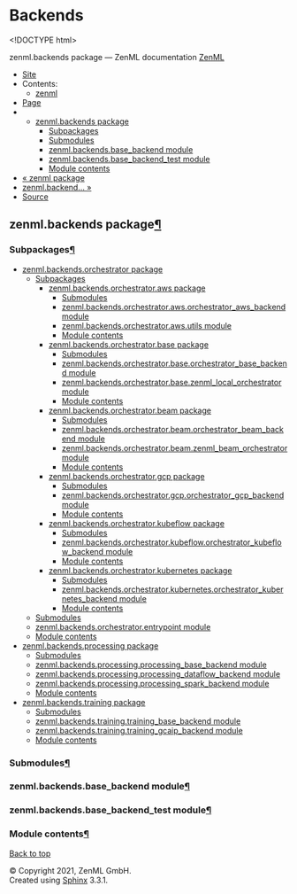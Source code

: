 # Backends

&lt;!DOCTYPE html&gt;

zenml.backends package — ZenML documentation  [ZenML](https://github.com/zenml-io/zenml/tree/e03186485a4d97ca52ee0268d9168304783fdd47/docs/sphinx_docs/_build/html/index.html)

*  [Site](https://github.com/zenml-io/zenml/tree/e03186485a4d97ca52ee0268d9168304783fdd47/docs/sphinx_docs/_build/html/index.html)
  * Contents:
    * [zenml](https://github.com/zenml-io/zenml/tree/e03186485a4d97ca52ee0268d9168304783fdd47/docs/sphinx_docs/_build/html/modules.html)
*  [Page](./)
  * * [zenml.backends package](./)
      * [Subpackages](./#subpackages)
      * [Submodules](./#submodules)
      * [zenml.backends.base\_backend module](./#zenml-backends-base-backend-module)
      * [zenml.backends.base\_backend\_test module](./#zenml-backends-base-backend-test-module)
      * [Module contents](./#module-contents)
* [ « zenml package](../)
* [ zenml.backend... »](zenml.backends.orchestrator/)
*  [Source](https://github.com/zenml-io/zenml/tree/e03186485a4d97ca52ee0268d9168304783fdd47/docs/sphinx_docs/_build/html/_sources/zenml.backends.rst.txt)

## zenml.backends package[¶](./#zenml-backends-package)

### Subpackages[¶](./#subpackages)

* [zenml.backends.orchestrator package](zenml.backends.orchestrator/)
  * [Subpackages](zenml.backends.orchestrator/#subpackages)
    * [zenml.backends.orchestrator.aws package](https://github.com/zenml-io/zenml/tree/e03186485a4d97ca52ee0268d9168304783fdd47/docs/sphinx_docs/_build/html/zenml.backends.orchestrator.aws.html)
      * [Submodules](https://github.com/zenml-io/zenml/tree/e03186485a4d97ca52ee0268d9168304783fdd47/docs/sphinx_docs/_build/html/zenml.backends.orchestrator.aws.html#submodules)
      * [zenml.backends.orchestrator.aws.orchestrator\_aws\_backend module](https://github.com/zenml-io/zenml/tree/e03186485a4d97ca52ee0268d9168304783fdd47/docs/sphinx_docs/_build/html/zenml.backends.orchestrator.aws.html#zenml-backends-orchestrator-aws-orchestrator-aws-backend-module)
      * [zenml.backends.orchestrator.aws.utils module](https://github.com/zenml-io/zenml/tree/e03186485a4d97ca52ee0268d9168304783fdd47/docs/sphinx_docs/_build/html/zenml.backends.orchestrator.aws.html#zenml-backends-orchestrator-aws-utils-module)
      * [Module contents](https://github.com/zenml-io/zenml/tree/e03186485a4d97ca52ee0268d9168304783fdd47/docs/sphinx_docs/_build/html/zenml.backends.orchestrator.aws.html#module-contents)
    * [zenml.backends.orchestrator.base package](https://github.com/zenml-io/zenml/tree/e03186485a4d97ca52ee0268d9168304783fdd47/docs/sphinx_docs/_build/html/zenml.backends.orchestrator.base.html)
      * [Submodules](https://github.com/zenml-io/zenml/tree/e03186485a4d97ca52ee0268d9168304783fdd47/docs/sphinx_docs/_build/html/zenml.backends.orchestrator.base.html#submodules)
      * [zenml.backends.orchestrator.base.orchestrator\_base\_backend module](https://github.com/zenml-io/zenml/tree/e03186485a4d97ca52ee0268d9168304783fdd47/docs/sphinx_docs/_build/html/zenml.backends.orchestrator.base.html#zenml-backends-orchestrator-base-orchestrator-base-backend-module)
      * [zenml.backends.orchestrator.base.zenml\_local\_orchestrator module](https://github.com/zenml-io/zenml/tree/e03186485a4d97ca52ee0268d9168304783fdd47/docs/sphinx_docs/_build/html/zenml.backends.orchestrator.base.html#zenml-backends-orchestrator-base-zenml-local-orchestrator-module)
      * [Module contents](https://github.com/zenml-io/zenml/tree/e03186485a4d97ca52ee0268d9168304783fdd47/docs/sphinx_docs/_build/html/zenml.backends.orchestrator.base.html#module-contents)
    * [zenml.backends.orchestrator.beam package](https://github.com/zenml-io/zenml/tree/e03186485a4d97ca52ee0268d9168304783fdd47/docs/sphinx_docs/_build/html/zenml.backends.orchestrator.beam.html)
      * [Submodules](https://github.com/zenml-io/zenml/tree/e03186485a4d97ca52ee0268d9168304783fdd47/docs/sphinx_docs/_build/html/zenml.backends.orchestrator.beam.html#submodules)
      * [zenml.backends.orchestrator.beam.orchestrator\_beam\_backend module](https://github.com/zenml-io/zenml/tree/e03186485a4d97ca52ee0268d9168304783fdd47/docs/sphinx_docs/_build/html/zenml.backends.orchestrator.beam.html#zenml-backends-orchestrator-beam-orchestrator-beam-backend-module)
      * [zenml.backends.orchestrator.beam.zenml\_beam\_orchestrator module](https://github.com/zenml-io/zenml/tree/e03186485a4d97ca52ee0268d9168304783fdd47/docs/sphinx_docs/_build/html/zenml.backends.orchestrator.beam.html#zenml-backends-orchestrator-beam-zenml-beam-orchestrator-module)
      * [Module contents](https://github.com/zenml-io/zenml/tree/e03186485a4d97ca52ee0268d9168304783fdd47/docs/sphinx_docs/_build/html/zenml.backends.orchestrator.beam.html#module-contents)
    * [zenml.backends.orchestrator.gcp package](https://github.com/zenml-io/zenml/tree/e03186485a4d97ca52ee0268d9168304783fdd47/docs/sphinx_docs/_build/html/zenml.backends.orchestrator.gcp.html)
      * [Submodules](https://github.com/zenml-io/zenml/tree/e03186485a4d97ca52ee0268d9168304783fdd47/docs/sphinx_docs/_build/html/zenml.backends.orchestrator.gcp.html#submodules)
      * [zenml.backends.orchestrator.gcp.orchestrator\_gcp\_backend module](https://github.com/zenml-io/zenml/tree/e03186485a4d97ca52ee0268d9168304783fdd47/docs/sphinx_docs/_build/html/zenml.backends.orchestrator.gcp.html#zenml-backends-orchestrator-gcp-orchestrator-gcp-backend-module)
      * [Module contents](https://github.com/zenml-io/zenml/tree/e03186485a4d97ca52ee0268d9168304783fdd47/docs/sphinx_docs/_build/html/zenml.backends.orchestrator.gcp.html#module-contents)
    * [zenml.backends.orchestrator.kubeflow package](zenml.backends.orchestrator/zenml.backends.orchestrator.kubeflow.md)
      * [Submodules](zenml.backends.orchestrator/zenml.backends.orchestrator.kubeflow.md#submodules)
      * [zenml.backends.orchestrator.kubeflow.orchestrator\_kubeflow\_backend module](zenml.backends.orchestrator/zenml.backends.orchestrator.kubeflow.md#zenml-backends-orchestrator-kubeflow-orchestrator-kubeflow-backend-module)
      * [Module contents](zenml.backends.orchestrator/zenml.backends.orchestrator.kubeflow.md#module-contents)
    * [zenml.backends.orchestrator.kubernetes package](zenml.backends.orchestrator/zenml.backends.orchestrator.kubernetes.md)
      * [Submodules](zenml.backends.orchestrator/zenml.backends.orchestrator.kubernetes.md#submodules)
      * [zenml.backends.orchestrator.kubernetes.orchestrator\_kubernetes\_backend module](zenml.backends.orchestrator/zenml.backends.orchestrator.kubernetes.md#zenml-backends-orchestrator-kubernetes-orchestrator-kubernetes-backend-module)
      * [Module contents](zenml.backends.orchestrator/zenml.backends.orchestrator.kubernetes.md#module-contents)
  * [Submodules](zenml.backends.orchestrator/#submodules)
  * [zenml.backends.orchestrator.entrypoint module](zenml.backends.orchestrator/#zenml-backends-orchestrator-entrypoint-module)
  * [Module contents](zenml.backends.orchestrator/#module-contents)
* [zenml.backends.processing package](zenml.backends.processing.md)
  * [Submodules](zenml.backends.processing.md#submodules)
  * [zenml.backends.processing.processing\_base\_backend module](zenml.backends.processing.md#zenml-backends-processing-processing-base-backend-module)
  * [zenml.backends.processing.processing\_dataflow\_backend module](zenml.backends.processing.md#zenml-backends-processing-processing-dataflow-backend-module)
  * [zenml.backends.processing.processing\_spark\_backend module](zenml.backends.processing.md#zenml-backends-processing-processing-spark-backend-module)
  * [Module contents](zenml.backends.processing.md#module-contents)
* [zenml.backends.training package](zenml.backends.training.md)
  * [Submodules](zenml.backends.training.md#submodules)
  * [zenml.backends.training.training\_base\_backend module](zenml.backends.training.md#zenml-backends-training-training-base-backend-module)
  * [zenml.backends.training.training\_gcaip\_backend module](zenml.backends.training.md#zenml-backends-training-training-gcaip-backend-module)
  * [Module contents](zenml.backends.training.md#module-contents)

### Submodules[¶](./#submodules)

### zenml.backends.base\_backend module[¶](./#zenml-backends-base-backend-module)

### zenml.backends.base\_backend\_test module[¶](./#zenml-backends-base-backend-test-module)

### Module contents[¶](./#module-contents)

 [Back to top](./)

 © Copyright 2021, ZenML GmbH.  
 Created using [Sphinx](http://sphinx-doc.org/) 3.3.1.  


